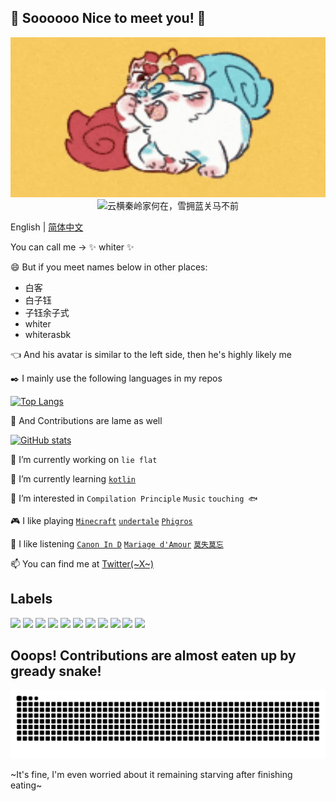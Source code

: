 ## 👋 Soooooo Nice to meet you! 👋

<div align="center">
    <img src="https://github.com/whiterasbk/whiterasbk/blob/main/pixiu-bro.gif?raw=true" alt="running" width="512" height="256" />
    <img src="https://readme-typing-svg.demolab.com/?lines=%E4%BA%91%E6%A8%AA%E7%A7%A6%E5%B2%AD%E5%AE%B6%E4%BD%95%E5%9C%A8%EF%BC%8C%E9%9B%AA%E6%8B%A5%E8%93%9D%E5%85%B3%E9%A9%AC%E4%B8%8D%E5%89%8D" alt="云横秦岭家何在，雪拥蓝关马不前" />
</div>

English | [简体中文](https://github.com/whiterasbk/whiterasbk/blob/main/README_zh.md) 

You can call me -> ✨ whiter ✨

😄 But if you meet names below in other places: 
 
 - 白客
 - 白子钰
 - 子钰余子式
 - whiter
 - whiterasbk

👈 And his avatar is similar to the left side, then he's highly likely me

✒️ I mainly use the following languages in my repos

[![Top Langs](https://github-readme-stats.vercel.app/api/top-langs/?username=whiterasbk&layout=compact&hide=HTML,CSS,Less,Liquid)](https://github.com/anuraghazra/github-readme-stats)

🚩 And Contributions are lame as well

[![GitHub stats](https://github-readme-stats.vercel.app/api?username=whiterasbk&show_icons=true&include_all_commits=true)](https://github.com/anuraghazra/github-readme-stats)

🔭 I’m currently working on `lie flat`

🌱 I’m currently learning [`kotlin`](https://kotlinlang.org)

💝 I’m interested in `Compilation Principle` `Music` `touching 🐟`

🎮 I like playing [`Minecraft`](https://www.minecraft.net/) [`undertale`](https://undertale.com/) [`Phigros`](https://play.google.com/store/apps/details?id=com.PigeonGames.Phigros)

🎼 I like listening [`Canon In D`](https://www.youtube.com/watch?v=Ptk_1Dc2iPY) [`Mariage d'Amour`](https://www.youtube.com/watch?v=FoCG-WNsZio) [`莫失莫忘`](https://www.youtube.com/watch?v=xTRVZbHjmbc)

📫 You can find me at [Twitter(~X~)](https://twitter.com/whiterasbk)

## Labels
![](https://img.shields.io/badge/Euler-purple?style=for-the-badge&colorA=655BE1&colorB=4F44D6)
![](https://img.shields.io/badge/貔貅-purple?style=for-the-badge&colorA=655BE1&colorB=4F44D6)
![](https://img.shields.io/badge/math-purple?style=for-the-badge&colorA=655BE1&colorB=4F44D6&logo=wolframmathematica&logoColor=white)
![](https://img.shields.io/badge/furry-purple?style=for-the-badge&colorA=655BE1&colorB=4F44D6&logo=furrynetwork&logoColor=white)
![](https://img.shields.io/badge/dying-purple?style=for-the-badge&colorA=655BE1&colorB=4F44D6)
![](https://img.shields.io/badge/undertale-purple?style=for-the-badge&colorA=655BE1&colorB=4F44D6&logo=undertale&logoColor=red)
![](https://img.shields.io/badge/mc-purple?style=for-the-badge&colorA=655BE1&colorB=4F44D6&logo=minecraft&logoColor=white)
![](https://img.shields.io/badge/android-purple?style=for-the-badge&colorA=655BE1&colorB=4F44D6&logo=android&logoColor=white)
![](https://img.shields.io/badge/java-purple?style=for-the-badge&colorA=655BE1&colorB=4F44D6)
![](https://img.shields.io/badge/kotlin-purple?style=for-the-badge&colorA=655BE1&colorB=4F44D6&logo=kotlin&logoColor=white)
![](https://img.shields.io/badge/student-purple?style=for-the-badge&colorA=655BE1&colorB=4F44D6)

## Ooops! Contributions are almost eaten up by gready snake!

![](https://github.com/whiterasbk/whiterasbk/blob/snake-output/github-contribution-grid-snake.svg?raw=true)

~It's fine, I'm even worried about it remaining starving after finishing eating~

<!--
**whiterasbk/whiterasbk** is a ✨ _special_ ✨ repository because its `README.md` (this file) appears on your GitHub profile.

Here are some ideas to get you started:

- 🔭 I’m currently working on ...
- 🌱 I’m currently learning ...
- 👯 I’m looking to collaborate on ...
- 🤔 I’m looking for help with ...
- 💬 Ask me about ...
- 📫 How to reach me: ...
- 😄 Pronouns: ...
- ⚡ Fun fact: ...
-->

